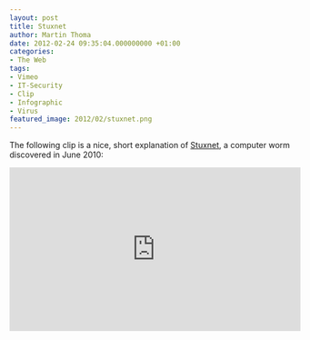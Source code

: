 ```yaml
---
layout: post
title: Stuxnet
author: Martin Thoma
date: 2012-02-24 09:35:04.000000000 +01:00
categories:
- The Web
tags:
- Vimeo
- IT-Security
- Clip
- Infographic
- Virus
featured_image: 2012/02/stuxnet.png
---
```

The following clip is a nice, short explanation of <a href="http://en.wikipedia.org/wiki/Stuxnet">Stuxnet</a>, a computer worm discovered in June 2010:

<iframe src="http://player.vimeo.com/video/25118844?title=0&amp;byline=0&amp;portrait=0" width="512" height="288" frameborder="0" webkitAllowFullScreen mozallowfullscreen allowFullScreen></iframe>
